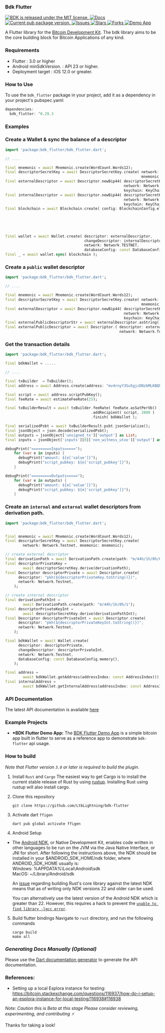 ### Bdk Flutter

<p>
  <a href="https://github.com/LtbLightning/bdk-flutter/blob/HEAD/LICENSE">
    <img src="https://img.shields.io/badge/license-MIT-blue.svg" alt="BDK is released under the MIT license." />
  </a>
  <a href="https://pub.dev/documentation/bdk_flutter/latest/">
    <img src="https://img.shields.io/badge/docs-red.svg" alt="Docs" />
  </a>
  <a href="https://pub.dev/packages/bdk_flutter">
    <img src="https://img.shields.io/pub/v/bdk_flutter?color=blueviolet" alt="Current pub package version." />
  </a>
    <a href="https://github.com/LtbLightning/bdk-flutter/issues">
    <img src="https://img.shields.io/github/issues/LtbLightning/bdk-flutter.svg" alt="Issues" />
  </a>
  <a href="https://github.com/LtbLightning/bdk-flutter/stargazers">
    <img src="https://img.shields.io/github/stars/LtbLightning/bdk-flutter.svg" alt="Stars" />
  </a>
  <a href="https://github.com/LtbLightning/bdk-flutter/forks">
    <img src="https://img.shields.io/github/forks/LtbLightning/bdk-flutter.svg?color=brightgreen" alt="Forks" />
  </a>
  <a href="https://github.com/LtbLightning/bdk-flutter-quickstart">
    <img src="https://img.shields.io/badge/Demo App-orange" alt="Demo App" />
  </a>
</p>

A Flutter library for the [Bitcoin Development Kit](https://bitcoindevkit.org/).
The bdk library aims to be the core building block for Bitcoin Applications of any kind.

### Requirements

- Flutter : 3.0 or higher
- Android minSdkVersion. : API 23 or higher.
- Deployment target : iOS 12.0 or greater.

### How to Use

To use the `bdk_flutter` package in your project, add it as a dependency in your project's pubspec.yaml:

```dart
dependencies:
  bdk_flutter: ^0.29.3
```

### Examples

### Create a Wallet & sync the balance of a descriptor

```dart
import 'package:bdk_flutter/bdk_flutter.dart';

// ....

final mnemonic = await Mnemonic.create(WordCount.Words12);
final descriptorSecretKey = await DescriptorSecretKey.create( network: Network.Testnet,
                                                              mnemonic: mnemonic );
final externalDescriptor = await Descriptor.newBip44( descriptorSecretKey: descriptorSecretKey,
                                                      network: Network.Testnet,
                                                      keychain: KeyChainKind.External );
final internalDescriptor = await Descriptor.newBip44( descriptorSecretKey: descriptorSecretKey,
                                                      network: Network.Testnet,
                                                      keychain: KeyChainKind.Internal );
final blockchain = await Blockchain.create( config: BlockchainConfig.electrum(
                                                                        config: ElectrumConfig(
                                                                            stopGap: 10,
                                                                            timeout: 5,
                                                                            retry: 5,
                                                                            url: "ssl://electrum.blockstream.info:60002" )));
final wallet = await Wallet.create( descriptor: externalDescriptor,
                                    changeDescriptor: internalDescriptor,
                                    network: Network.TESTNET,
                                    databaseConfig: const DatabaseConfig.memory() );
final _ = await wallet.sync( blockchain );
```

### Create a `public` wallet descriptor

```dart
import 'package:bdk_flutter/bdk_flutter.dart';

// ....

final mnemonic = await Mnemonic.create(WordCount.Words12);
final descriptorSecretKey = await DescriptorSecretKey.create( network: Network.Testnet,
                                                              mnemonic: mnemonic );
final externalDescriptor = await Descriptor.newBip44( descriptorSecretKey: descriptorSecretKey,
                                                      network: Network.Testnet,
                                                      keychain: KeyChainKind.External );
final externalPublicDescriptorStr = await externalDescriptor.asString();
final externalPublicDescriptor = await Descriptor.( descriptor: externalPublicDescriptorStr,
                                                    network: Network.Testnet);
```

### Get the transaction details

```dart
import 'package:bdk_flutter/bdk_flutter.dart';

final bdkWallet = .....

// ....

final txBuilder  = TxBuilder();
final address = await Address.create(address: "mv4rnyY3Su5gjcDNzbMLKBQkBicCtHUtFB");

final script = await address.scriptPubKey();
final feeRate = await estimateFeeRate(25);

final txBuilderResult = await txBuilder.feeRate( feeRate.asSatPerVb() )
                                       .addRecipient( script, 2000 )
                                       .finish( bdkWallet );

final serializedPsbt = await txBuilderResult.psbt.jsonSerialize();
final jsonObject = json.decode(serializedPsbt);
final outputs = jsonObject['unsigned_tx']['output'] as List;
final inputs = jsonObject['inputs'][0]['non_witness_utxo']['output'] as List;

debugPrint("=========Inputs=====");
    for (var e in inputs) {
      debugPrint("amount: ${e['value']}");
      debugPrint("script_pubkey: ${e['script_pubkey']}");
    }

debugPrint("=========Outputs=====");
    for (var e in outputs) {
      debugPrint("amount: ${e['value']}");
      debugPrint("script_pubkey: ${e['script_pubkey']}");
    }

```

### Create an `internal` and `extarnal` wallet descriptors from derivation path.

```dart
import 'package:bdk_flutter/bdk_flutter.dart';


final mnemonic = await Mnemonic.create(WordCount.Words12);
final descriptorSecretKey = await DescriptorSecretKey.create(
        network: Network.Testnet, mnemonic: mnemonic);

// create external descriptor
final derivationPath = await DerivationPath.create(path: "m/44h/1h/0h/0");
final descriptorPrivateKey =
        await descriptorSecretKey.derive(derivationPath);
final Descriptor descriptorPrivate = await Descriptor.create(
      descriptor: "pkh(${descriptorPrivateKey.toString()})",
      network: Network.Testnet,
    );

// create internal descriptor
final derivationPathInt =
        await DerivationPath.create(path: "m/44h/1h/0h/1");
final descriptorPrivateKeyInt =
        await descriptorSecretKey.derive(derivationPathInt);
final Descriptor descriptorPrivateInt = await Descriptor.create(
      descriptor: "pkh(${descriptorPrivateKeyInt.toString()})",
      network: Network.Testnet,
    );

final bdkWallet = await Wallet.create(
      descriptor: descriptorPrivate,
      changeDescriptor: descriptorPrivateInt,
      network: Network.Testnet,
      databaseConfig: const DatabaseConfig.memory(),
    );

final address =
        await bdkWallet.getAddress(addressIndex: const AddressIndex());
final internalAddress =
        await bdkWallet.getInternalAddress(addressIndex: const AddressIndex());

```

### API Documentation

The latest API documentation is available [here](https://pub.dev/documentation/bdk_flutter/latest/bdk_flutter/bdk_flutter-library.html)

### Example Projects

- **\*BDK Flutter Demo App:** The [BDK Flutter Demo App](https://github.com/LtbLightning/bdk-flutter-demo-app)
  is a simple bitcoin app built in flutter to serve as a reference app to demonstrate `bdk-flutter` api usage.

### How to build

_Note that Flutter version `3.0` or later is required to build the plugin._

1. Install `Rust` and `Cargo`
   The easiest way to get Cargo is to install the current stable release of Rust by using [rustup](https://doc.rust-lang.org/cargo/getting-started/installation.html). Installing Rust using rustup will also install cargo.

2. Clone this repository

   ```shell
   git clone https://github.com/LtbLightning/bdk-flutter
   ```

3. Activate dart `ffigen`

   ```shell
   dart pub global activate ffigen
   ```

4. Android Setup

- The [Android NDK](https://developer.android.com/ndk), or Native Development Kit, enables code written in other languages to be run on the JVM via the Java Native Interface, or JNI for short.
  After following the instructions above, the NDK should be installed in your $ANDROID_SDK_HOME/ndk folder, where ANDROID_SDK_HOME usually is:
  <br/> Windows: %APPDATA%\Local\Android\sdk
  <br/> MacOS: ~/Library/Android/sdk

  An [issue](https://github.com/rust-lang/rust/pull/85806) regarding building Rust's core library against the latest NDK means that as of writing only NDK versions 22 and older can be used.

  You can alternatively use the latest version of the Android NDK which is greater than 22. However, this requires a hack to prevent the [`unable to find library -lgcc error`](https://github.com/rust-lang/rust/pull/85806#issuecomment-1096266946).

5. Build flutter bindings
   Navigate to `rust` directory, and run the following commands
   ```shell
   cargo build
   make all
   ```

### _Generating Docs Manually (Optional)_

Please use the [Dart documentation generator](https://pub.dev/packages/dartdoc) to generate the API documentation.

### References:

- Setting up a local Esplora instance for testing:
  https://bitcoin.stackexchange.com/questions/116937/how-do-i-setup-an-esplora-instance-for-local-testing/116938#116938

_Note: Caution this is Beta at this stage
Please consider reviewing, experimenting, and contributing ⚡️_

Thanks for taking a look!
